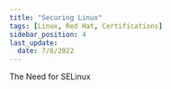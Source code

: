 ```yaml
---
title: "Securing Linux"
tags: [Linux, Red Hat, Certifications]
sidebar_position: 4
last_update:
  date: 7/8/2022
---
```


The Need for SELinux
